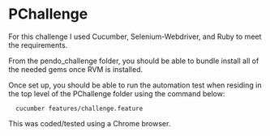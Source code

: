# PChallenge
For this challenge I used Cucumber, Selenium-Webdriver, and Ruby to meet the requirements.

From the pendo_challenge folder, you should be able to bundle install all of the needed gems once RVM is installed. 

Once set up, you should be able to run the automation test when residing in the top level of the PChallenge folder using the command below:

      cucumber features/challenge.feature 

This was coded/tested using a Chrome browser.
